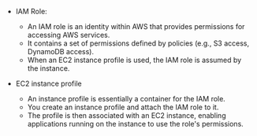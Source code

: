 * IAM Role:
    * An IAM role is an identity within AWS that provides permissions for accessing AWS services.
    * It contains a set of permissions defined by policies (e.g., S3 access, DynamoDB access).
    * When an EC2 instance profile is used, the IAM role is assumed by the instance.

* EC2 instance profile
    * An instance profile is essentially a container for the IAM role.
    * You create an instance profile and attach the IAM role to it.
    * The profile is then associated with an EC2 instance, enabling applications running on the instance to use the role's permissions.